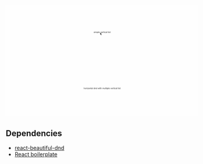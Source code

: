 ![demo](https://github.com/Zett-8/images/blob/master/dnd.gif)


## Dependencies

- [react-beautiful-dnd](https://github.com/atlassian/react-beautiful-dnd)
- [React boilerplate](https://github.com/Zett-8/react-boilerplate)
